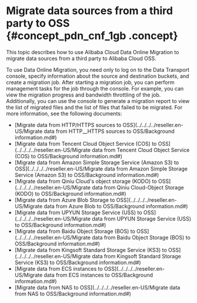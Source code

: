# Migrate data sources from a third party to OSS {#concept_pdn_cnf_1gb .concept}

This topic describes how to use Alibaba Cloud Data Online Migration to migrate data sources from a third party to Alibaba Cloud OSS.

To use Data Online Migration, you need only to log on to the Data Transport console, specify information about the source and destination buckets, and create a migration job. After starting a migration job, you can perform management tasks for the job through the console. For example, you can view the migration progress and bandwidth throttling of the job. Additionally, you can use the console to generate a migration report to view the list of migrated files and the list of files that failed to be migrated. For more information, see the following documents:

-   [Migrate data from HTTP/HTTPS sources to OSS](../../../../reseller.en-US/Migrate data from HTTP__HTTPS sources to OSS/Background information.md#)
-   [Migrate data from Tencent Cloud Object Service \(COS\) to OSS](../../../../reseller.en-US/Migrate data from Tencent Cloud Object Service (COS) to OSS/Background information.md#)
-   [Migrate data from Amazon Simple Storage Service \(Amazon S3\) to OSS](../../../../reseller.en-US/Migrate data from Amazon Simple Storage Service (Amazon S3) to OSS/Background information.md#)
-   [Migrate data from Qiniu Cloud's object storage \(KODO\) to OSS](../../../../reseller.en-US/Migrate data from Qiniu Cloud-Object Storage (KODO) to OSS/Background information.md#)
-   [Migrate data from Azure Blob Storage to OSS](../../../../reseller.en-US/Migrate data from Azure Blob to OSS/Background information.md#)
-   [Migrate data from UPYUN Storage Service \(USS\) to OSS](../../../../reseller.en-US/Migrate data from UPYUN Storage Service (USS) to OSS/Background information.md#)
-   [Migrate data from Baidu Object Storage \(BOS\) to OSS](../../../../reseller.en-US/Migrate data from Baidu Object Storage (BOS) to OSS/Background information.md#)
-   [Migrate data from Kingsoft Standard Storage Service \(KS3\) to OSS](../../../../reseller.en-US/Migrate data from Kingsoft Standard Storage Service (KS3) to OSS/Background information.md#)
-   [Migrate data from ECS instances to OSS](../../../../reseller.en-US/Migrate data from ECS instances to OSS/Background information.md#)
-   [Migrate data from NAS to OSS](../../../../reseller.en-US/Migrate data from NAS to OSS/Background information.md#)

